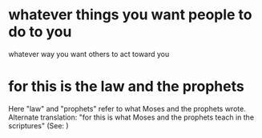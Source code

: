 
# whatever things you want people to do to you
whatever way you want others to act toward you

# for this is the law and the prophets
Here "law" and "prophets" refer to what Moses and the prophets wrote. Alternate translation: "for this is what Moses and the prophets teach in the scriptures" (See: )